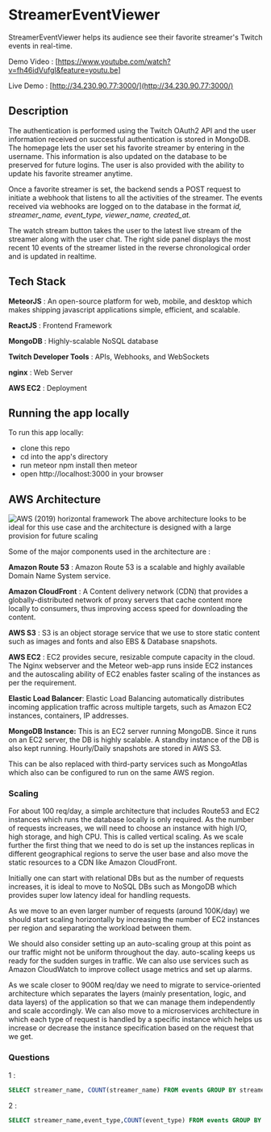 # StreamerEventViewer

StreamerEventViewer helps its audience see their favorite streamer's Twitch events in real-time.

Demo Video : [https://www.youtube.com/watch?v=fh46idVufgI&feature=youtu.be]

Live Demo : [http://34.230.90.77:3000/](http://34.230.90.77:3000/)

## Description

The authentication is performed using the Twitch OAuth2 API and the user information received on successful authentication is stored in MongoDB. The homepage lets the user set his favorite streamer by entering in the username. This information is also updated on the database to be preserved for future logins. The user is also provided with the ability to update his favorite streamer anytime.

Once a favorite streamer is set, the backend sends a POST request to initiate a webhook that listens to all the activities of the streamer. The events received via webhooks are logged on to the database in the format *id, streamer_name, event_type, viewer_name, created_at.*

The watch stream button takes the user to the latest live stream of the streamer along with the user chat. The right side panel displays the most recent 10 events of the streamer listed in the reverse chronological order and is updated in realtime.

## Tech Stack

**MeteorJS** : An open-source platform for web, mobile, and desktop which makes shipping javascript applications simple, efficient, and scalable.

**ReactJS** : Frontend Framework

**MongoDB** : Highly-scalable NoSQL database

**Twitch Developer Tools** : APIs, Webhooks, and WebSockets

**nginx** : Web Server

**AWS EC2** : Deployment

## Running the app locally

To run this app locally:

- clone this repo
- cd into the app's directory
- run meteor npm install then meteor
- open http://localhost:3000 in your browser

## AWS Architecture

![AWS (2019) horizontal framework](https://user-images.githubusercontent.com/7234185/100400389-5fd9d780-3024-11eb-9300-4aca7bd62542.png)
The above architecture looks to be ideal for this use case and the architecture is designed with a large provision for future scaling

Some of the major components used in the architecture are :

**Amazon Route 53** : Amazon Route 53 is a scalable and highly available Domain Name System service.

**Amazon CloudFront** : A Content delivery network (CDN) that provides a globally-distributed network of proxy servers that cache content more locally to consumers, thus improving access speed for downloading the content.

**AWS S3** : S3 is an object storage service that we use to store static content such as images and fonts and also EBS & Database snapshots.

**AWS EC2** : EC2 provides secure, resizable compute capacity in the cloud. The Nginx webserver and the Meteor web-app runs inside EC2 instances and the autoscaling ability of EC2 enables faster scaling of the instances as per the requirement.

**Elastic Load Balancer**: Elastic Load Balancing automatically distributes incoming application traffic across multiple targets, such as Amazon EC2 instances, containers, IP addresses.

**MongoDB Instance:** This is an EC2 server running MongoDB. Since it runs on an EC2 server, the DB is highly scalable. A standby instance of the DB is also kept running. Hourly/Daily snapshots are stored in AWS S3.

This can be also replaced with third-party services such as MongoAtlas which also can be configured to run on the same AWS region.

### Scaling

For about 100 req/day, a simple architecture that includes Route53 and EC2 instances which runs the database locally is only required. As the number of requests increases, we will need to choose an instance with high I/O, high storage, and high CPU. This is called vertical scaling. As we scale further the first thing that we need to do is set up the instances replicas in different geographical regions to serve the user base and also move the static resources to a CDN like Amazon CloudFront.

Initially one can start with relational DBs but as the number of requests increases, it is ideal to move to NoSQL DBs such as MongoDB which provides super low latency ideal for handling requests.

As we move to an even larger number of requests (around 100K/day) we should start scaling horizontally by increasing the number of EC2 instances per region and separating the workload between them.

We should also consider setting up an auto-scaling group at this point as our traffic might not be uniform throughout the day. auto-scaling keeps us ready for the sudden surges in traffic. We can also use services such as Amazon CloudWatch to improve collect usage metrics and set up alarms.

As we scale closer to 900M req/day we need to migrate to service-oriented architecture which separates the layers (mainly presentation, logic, and data layers) of the application so that we can manage them independently and scale accordingly. We can also move to a microservices architecture in which each type of request is handled by a specific instance which helps us increase or decrease the instance specification based on the request that we get.

### Questions

1 :

```sql
SELECT streamer_name, COUNT(streamer_name) FROM events GROUP BY streamer_name;
```

2 :

 

```sql
SELECT streamer_name,event_type,COUNT(event_type) FROM events GROUP BY event_type,streamer_name;
```
